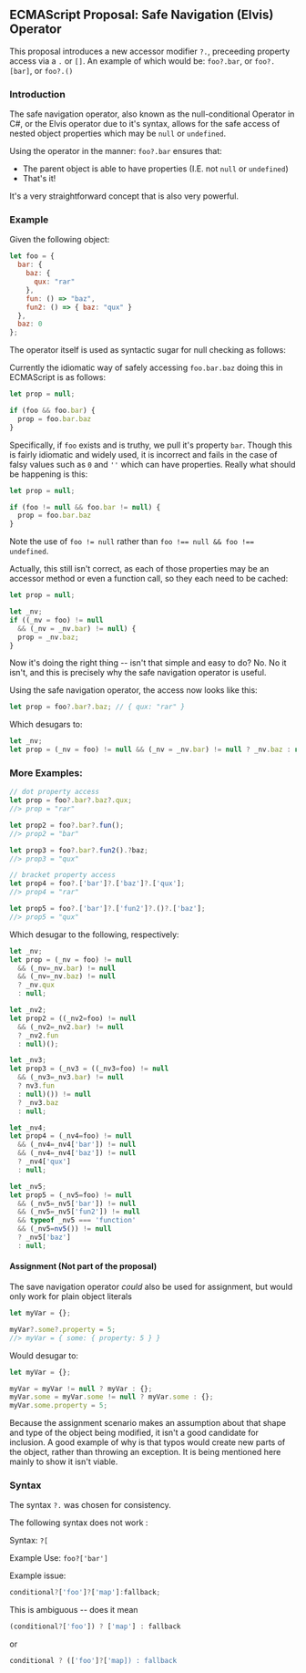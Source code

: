 ## ECMAScript Proposal: Safe Navigation (Elvis) Operator

This proposal introduces a new accessor modifier `?.`, preceeding property access via a `.` or `[]`. An example of which would be: `foo?.bar`, or `foo?.[bar]`, or `foo?.()`

### Introduction

The safe navigation operator, also known as the null-conditional Operator in C#, or the Elvis operator due to it's syntax, allows for the safe access of nested object properties which may be `null` or `undefined`.

Using the operator in the manner: `foo?.bar` ensures that:

* The parent object is able to have properties (I.E. not `null` or `undefined`)
* That's it!

It's a very straightforward concept that is also very powerful.

### Example

Given the following object:

```.js
let foo = {
  bar: {
    baz: {
      qux: "rar"
    },
    fun: () => "baz",
    fun2: () => { baz: "qux" }
  },
  baz: 0
};
```

The operator itself is used as syntactic sugar for null checking as follows:

Currently the idiomatic way of safely accessing `foo.bar.baz` doing this in ECMAScript is as follows:

```.js
let prop = null;

if (foo && foo.bar) {
  prop = foo.bar.baz
}
```

Specifically, if `foo` exists and is truthy, we pull it's property `bar`. Though this is fairly idiomatic and widely used, it is incorrect and fails in the case of falsy values such as `0` and `''` which can have properties. Really what should be happening is this:

```.js
let prop = null;

if (foo != null && foo.bar != null) {
  prop = foo.bar.baz
}
```

Note the use of `foo != null` rather than `foo !== null && foo !== undefined`.

Actually, this still isn't correct, as each of those properties may be an accessor method or even a function call, so they each need to be cached:

```.js
let prop = null;

let _nv;
if ((_nv = foo) != null
  && (_nv = _nv.bar) != null) {
  prop = _nv.baz;
}
```

Now it's doing the right thing -- isn't that simple and easy to do? No. No it isn't, and this is precisely why the safe navigation operator is useful.

Using the safe navigation operator, the access now looks like this:

```.js
let prop = foo?.bar?.baz; // { qux: "rar" }
```

Which desugars to:

```.js
let _nv;
let prop = (_nv = foo) != null && (_nv = _nv.bar) != null ? _nv.baz : null;
```

### More Examples:

```.js
// dot property access
let prop = foo?.bar?.baz?.qux;
//> prop = "rar"

let prop2 = foo?.bar?.fun();
//> prop2 = "bar"

let prop3 = foo?.bar?.fun2().?baz;
//> prop3 = "qux"

// bracket property access
let prop4 = foo?.['bar']?.['baz']?.['qux'];
//> prop4 = "rar"

let prop5 = foo?.['bar']?.['fun2']?.()?.['baz'];
//> prop5 = "qux"
```

Which desugar to the following, respectively:

```.js
let _nv;
let prop = (_nv = foo) != null
  && (_nv=_nv.bar) != null
  && (_nv=_nv.baz) != null
  ? _nv.qux
  : null;

let _nv2;
let prop2 = ((_nv2=foo) != null
  && (_nv2=_nv2.bar) != null
  ? _nv2.fun
  : null)();

let _nv3;
let prop3 = (_nv3 = ((_nv3=foo) != null
  && (_nv3=_nv3.bar) != null
  ? nv3.fun
  : null)()) != null
  ? _nv3.baz
  : null;

let _nv4;
let prop4 = (_nv4=foo) != null
  && (_nv4=_nv4['bar']) != null
  && (_nv4=_nv4['baz']) != null
  ? _nv4['qux']
  : null;

let _nv5;
let prop5 = (_nv5=foo) != null
  && (_nv5=_nv5['bar']) != null
  && (_nv5=_nv5['fun2']) != null
  && typeof _nv5 === 'function'
  && (_nv5=nv5()) != null
  ? _nv5['baz']
  : null;
```


#### Assignment (Not part of the proposal)

The save navigation operator *could* also be used for assignment, but would only work for plain object literals

```.js
let myVar = {};

myVar?.some?.property = 5;
//> myVar = { some: { property: 5 } }
```

Would desugar to:

```.js
let myVar = {};

myVar = myVar != null ? myVar : {};
myVar.some = myVar.some != null ? myVar.some : {};
myVar.some.property = 5;
```

Because the assignment scenario makes an assumption about that shape and type of the object being modified, it isn't a good candidate for inclusion. A good example of why is that typos would create new parts of the object, rather than throwing an exception. It is being mentioned here mainly to show it isn't viable.

### Syntax

The syntax `?.` was chosen for consistency.

The following syntax does not work :

Syntax: `?[`

Example Use:
`foo?['bar']`

Example issue:

```.js
conditional?['foo']?['map']:fallback;
```

This is ambiguous -- does it mean

```.js
(conditional?['foo']) ? ['map'] : fallback
```

or

```.js
conditional ? (['foo']?['map]) : fallback
```
